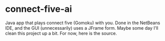 connect-five-ai
===============

Java app that plays connect five (Gomoku) with you. Done in the NetBeans IDE, and the GUI (unnecessarily) uses a JFrame form. Maybe some day I'll clean this project up a bit. For now, here is the source.
